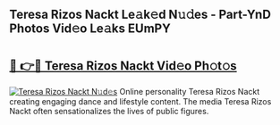 ## Teresa Rizos Nackt Le𝚊k𝚎d N𝚞𝚍es - Part-YnD Photos Vid𝚎o Le𝚊ks EUmPY

# <h2><a href="http://fb8hbk4.evod.top/?m=Teresa+Rizos+Nackt">🔗 👉🔴 Teresa Rizos Nackt Vid𝚎o Ph𝚘t𝚘s</a></h2>

[![Teresa Rizos Nackt N𝚞d𝚎s](https://i.imgur.com/8V9OHl7.gif)](http://fb8hbk4.evod.top/?m=Teresa+Rizos+Nackt)
Online personality Teresa Rizos Nackt creating engaging dance and lifestyle content. The media Teresa Rizos Nackt often sensationalizes the lives of public figures. 
